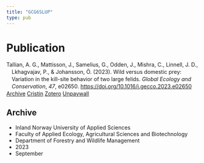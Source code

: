 ```yaml
---
title: "GCG6SLUP"
type: pub
---
```

<h1>Publication</h1>
<article id="csl-bib-container-GCG6SLUP" class="csl-bib-container">
  <div class="csl-bib-body" style="line-height: 1.35; padding-left: 1em; text-indent:-1em;">
  <div class="csl-entry">Tallian, A. G., Mattisson, J., Samelius, G., Odden, J., Mishra, C., Linnell, J. D., Lkhagvajav, P., &amp; Johansson, &#xD6;. (2023). Wild versus domestic prey: Variation in the kill-site behavior of two large felids. <i>Global Ecology and Conservation</i>, <i>47</i>, e02650. <a href="https://doi.org/10.1016/j.gecco.2023.e02650">https://doi.org/10.1016/j.gecco.2023.e02650</a></div>
</div>
  <div class="csl-bib-buttons">
    <a href="#taxonomy-article-GCG6SLUP" class="csl-bib-button">Archive</a>
    <a href="https://app.cristin.no/results/show.jsf?id=2178543" alt="Cristin URL" class="csl-bib-button">Cristin</a>
    <a href="http://zotero.org/groups/5402882/items/GCG6SLUP" alt="Zotero URL" class="csl-bib-button">Zotero</a>
    <a href="https://doi.org/10.1016/j.gecco.2023.e02650" class="csl-bib-button">Unpaywall</a>
  </div>
  <div id="csl-bib-meta-container-GCG6SLUP"></div>
</article>
<div id="csl-bib-meta-GCG6SLUP" class="csl-bib-meta">
  <article id="taxonomy-article-GCG6SLUP" class="taxonomy-article">
    <h1>Archive</h1>
    <ul>
      <li>Inland Norway University of Applied Sciences</li>
      <li>Faculty of Applied Ecology, Agricultural Sciences and Biotechnology</li>
      <li>Department of Forestry and Wildlife Management</li>
      <li>2023</li>
      <li>September</li>
    </ul>
  </article>
</div>
